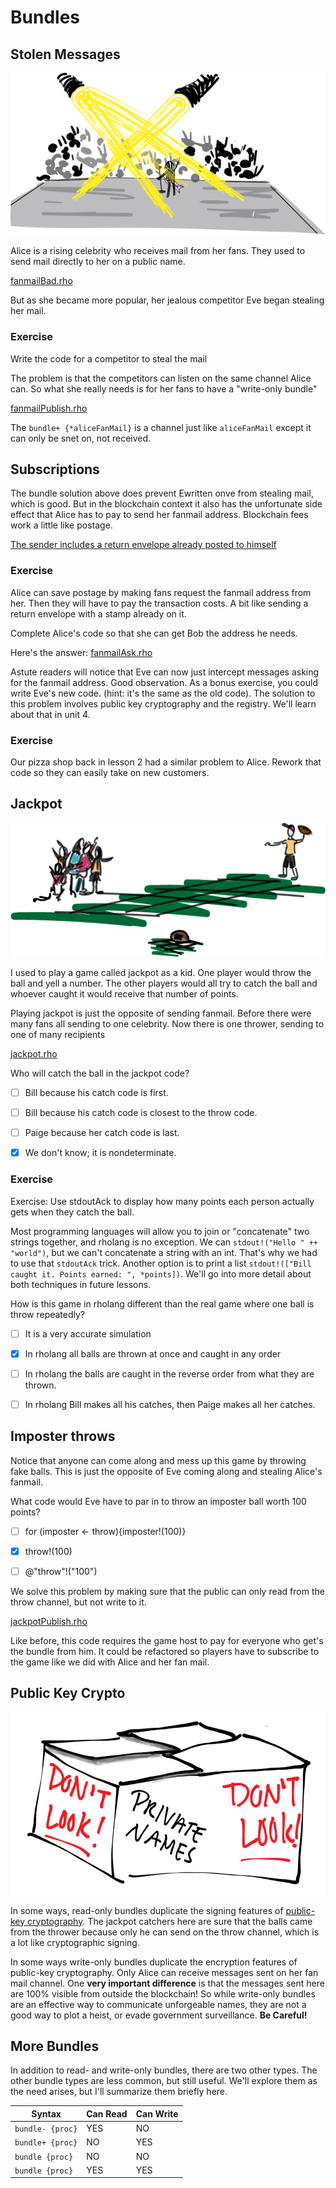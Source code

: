 # Bundles

## Stolen Messages

![Alice's fans love her and want to send her lots of mail .](Alice.png)

Alice is a rising celebrity who receives mail from her fans. They used to send mail directly to her on a public name.

[fanmailBad.rho](fanmailBad.rho)

But as she became more popular, her jealous competitor Eve began stealing her mail.

### Exercise
Write the code for a competitor to steal the mail  <!-- Answer in fanmailEve.rho -->

The problem is that the competitors can listen on the same channel Alice can. So what she really needs is for her fans to have a "write-only bundle"

[fanmailPublish.rho](fanmailPublish.rho)

The `bundle+ {*aliceFanMail}` is a channel just like `aliceFanMail` except it can only be snet on, not received.

## Subscriptions
The bundle solution above does prevent Ewritten onve from stealing mail, which is good. But in the blockchain context it also has the unfortunate side effect that Alice has to pay to send her fanmail address. Blockchain fees work a little like postage.

[The sender includes a return envelope already posted to himself](returnAddress.png)

### Exercise
Alice can save postage by making fans request the fanmail address from her. Then they will have to pay the transaction costs. A bit like sending a return envelope with a stamp already on it.

Complete Alice's code so that she can get Bob the address he needs.

Here's the answer:
[fanmailAsk.rho](fanmailAsk.rho)


Astute readers will notice that Eve can now just intercept messages asking for the fanmail address. Good observation. As a bonus exercise, you could write Eve's new code. (hint: it's the same as the old code). The solution to this problem involves public key cryptography and the registry. We'll learn about that in unit 4.

### Exercise
Our pizza shop back in lesson 2 had a similar problem to Alice. Rework that code so they can easily take on new customers.

## Jackpot

![A single "thrower" throws a ball for one of many catchers to catch](jackpot.png)

I used to play a game called jackpot as a kid. One player would throw the ball and yell a number. The other players would all try to catch the ball and whoever caught it would receive that number of points.

Playing jackpot is just the opposite of sending fanmail. Before there were many fans all sending to one celebrity. Now there is one thrower, sending to one of many recipients

[jackpot.rho](jackpot.rho)

Who will catch the ball in the jackpot code?
- [ ] Bill because his catch code is first.
- [ ] Bill because his catch code is closest to the throw code.
- [ ] Paige because her catch code is last.
- [x] We don't know; it is nondeterminate.


### Exercise
Exercise: Use stdoutAck to display how many points each person actually gets when they catch the ball.
<!-- solution in jackpotNicePrinting.rho -->

Most programming languages will allow you to join or "concatenate" two strings together, and rholang is no exception. We can `stdout!("Hello " ++ "world")`, but we can't concatenate a string with an int. That's why we had to use that `stdoutAck` trick. Another option is to print a list  `stdout!(["Bill caught it. Points earned: ", *points])`. We'll go into more detail about both techniques in future lessons.

How is this game in rholang different than the real game where one ball is throw repeatedly?
- [ ] It is a very accurate simulation
- [x] In rholang all balls are thrown at once and caught in any order
- [ ] In rholang the balls are caught in the reverse order from what they are thrown.
- [ ] In rholang Bill makes all his catches, then Paige makes all her catches.


## Imposter throws

Notice that anyone can come along and mess up this game by throwing fake balls. This is just the opposite of Eve coming along and stealing Alice's fanmail.

What code would Eve have to par in to throw an imposter ball worth 100 points?
- [ ] for (imposter <- throw){imposter!(100)}
- [x] throw!(100)
- [ ] @"throw"!("100")


We solve this problem by making sure that the public can only read from the throw channel, but not write to it.

[jackpotPublish.rho](jackpotPublish.rho)

Like before, this code requires the game host to pay for everyone who get's the bundle from him. It could be refactored so players have to subscribe to the game like we did with Alice and her fan mail.

## Public Key Crypto

![This bundle is sealed within the blockchain world, but totaly openable to anyone outside. Remember that just because data is off limits within the blockchain, doesn't mean it's truly private.](privateNames.png)

In some ways, read-only bundles duplicate the signing features of [public-key cryptography](https://en.wikipedia.org/wiki/Public-key_cryptography). The jackpot catchers here are sure that the balls came from the thrower because only he can send on the throw channel, which is a lot like cryptographic signing.

In some ways write-only bundles duplicate the encryption features of public-key cryptography. Only Alice can receive messages sent on her fan mail channel. One **very important difference** is that the messages sent here are 100% visible from outside the blockchain! So while write-only bundles are an effective way to communicate unforgeable names, they are not a good way to plot a heist, or evade government surveillance. **Be Careful!**

## More Bundles

In addition to read- and write-only bundles, there are two other types. The other bundle types are less common, but still useful. We'll explore them as the need arises, but I'll summarize them briefly here.

| Syntax | Can Read | Can Write |
| ------ | -------- | --------- |
| `bundle- {proc}`  | YES |  NO |
| `bundle+ {proc}`  | NO  | YES |
| `bundle {proc}`   | NO  |  NO |
| `bundle {proc}`   | YES | YES |
